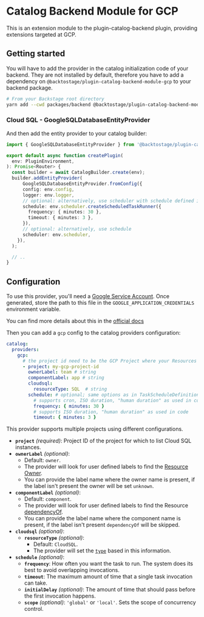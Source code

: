 # Catalog Backend Module for GCP

This is an extension module to the plugin-catalog-backend plugin, providing extensions targeted at GCP.

## Getting started

You will have to add the provider in the catalog initialization code of your
backend. They are not installed by default, therefore you have to add a
dependency on `@backtostage/plugin-catalog-backend-module-gcp` to your backend
package.

```bash
# From your Backstage root directory
yarn add --cwd packages/backend @backtostage/plugin-catalog-backend-module-gcp
```

### Cloud SQL - GoogleSQLDatabaseEntityProvider
And then add the entity provider to your catalog builder:

```ts title="packages/backend/src/plugins/catalog.ts"
import { GoogleSQLDatabaseEntityProvider } from '@backtostage/plugin-catalog-backend-module-gcp'

export default async function createPlugin(
  env: PluginEnvironment,
): Promise<Router> {
  const builder = await CatalogBuilder.create(env);
  builder.addEntityProvider(
      GoogleSQLDatabaseEntityProvider.fromConfig({
      config: env.config,
      logger: env.logger,
      // optional: alternatively, use scheduler with schedule defined in app-config.yaml
      schedule: env.scheduler.createScheduledTaskRunner({
        frequency: { minutes: 30 },
        timeout: { minutes: 3 },
      }),
      // optional: alternatively, use schedule
      scheduler: env.scheduler,
    }),
  );

  // ..
}
```

## Configuration

To use this provider, you'll need a [Google Service Account](https://cloud.google.com/iam/docs/service-account-overview).
Once generated, store the path to this file in the `GOOGLE_APPLICATION_CREDENTIALS` environment variable.


You can find more details about this in the [official docs](https://cloud.google.com/nodejs/docs/reference/google-auth-library/latest#impersonated-credentials-client)

Then you can add a `gcp` config to the catalog providers configuration:

```yaml
catalog:
  providers:
    gcp:
      # the project id need to be the GCP Project where your Resources are present
      - project: my-gcp-project-id
        ownerLabel: team # string
        componentLabel: app # string
        cloudsql:
          resourceType: SQL  # string
        schedule: # optional; same options as in TaskScheduleDefinition
          # supports cron, ISO duration, "human duration" as used in code
          frequency: { minutes: 30 }
          # supports ISO duration, "human duration" as used in code
          timeout: { minutes: 3 }
```

This provider supports multiple projects using different configurations.

- **`project`** _(required)_:
  Project ID of the project for which to list Cloud SQL instances.
- **`ownerLabel`** _(optional)_:
  - Default: `owner`.
  - The provider will look for user defined labels to find the [Resource Owner](https://backstage.io/docs/features/software-catalog/descriptor-format#specowner-required-2).
  - You can provide the label name where the owner name is present, if the label isn't present the owner will be set `unknown`.
- **`componentLabel`** _(optional)_:
  - Default: `component`.
  - The provider will look for user defined labels to find the Resource [dependencyOf](https://backstage.io/docs/features/software-catalog/well-known-relations#dependson-and-dependencyof).
  - You can provide the label name where the component name is present, if the label isn't present `dependencyOf` will be skipped.
- **`cloudsql`** _(optional)_:
    - **`resourceType`** _(optional)_:
      - Default: `CloudSQL`.
      - The provider will set the [`type`](https://backstage.io/docs/features/software-catalog/descriptor-format#spectype-required-4) based in this information.
- **`schedule`** _(optional)_:
    - **`frequency`**:
      How often you want the task to run. The system does its best to avoid overlapping invocations.
    - **`timeout`**:
      The maximum amount of time that a single task invocation can take.
    - **`initialDelay`** _(optional)_:
      The amount of time that should pass before the first invocation happens.
    - **`scope`** _(optional)_:
      `'global'` or `'local'`. Sets the scope of concurrency control.